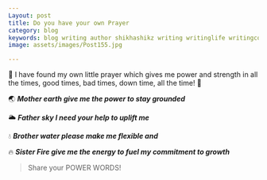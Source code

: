 ```yaml
---
Layout: post
title: Do you have your own Prayer
category: blog
keywords: blog writing author shikhashikz writing writinglife writingcommunity dailyblogpost dailyblogpostchallenge 
image: assets/images/Post155.jpg

---
```

📿 I have found my own little prayer which gives me power and strength in all the times, good times, bad times, down time, all the time! 🙏

🌏 ***Mother earth give me the power to stay grounded***

🌥️ ***Father sky I need your help to uplift me***

💧 ***Brother water please make me flexible and*** 
 
🔥 ***Sister Fire give me the energy to fuel my commitment to growth***

>Share your POWER WORDS!
>



